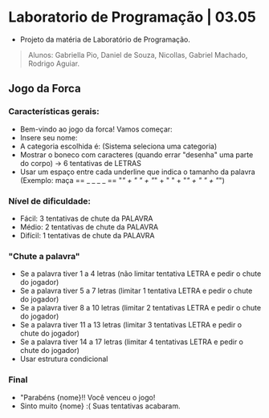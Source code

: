 # Laboratorio de Programação | 03.05
- Projeto da matéria de Laboratório de Programação.
> Alunos: Gabriella Pio, Daniel de Souza, Nicollas, Gabriel Machado, Rodrigo Aguiar.

## Jogo da Forca
### Características gerais:
- Bem-vindo ao jogo da forca! Vamos começar:
- Insere seu nome:
- A categoria escolhida é: (Sistema seleciona uma categoria)
- Mostrar o boneco com caracteres (quando errar "desenha" uma parte do corpo) -> 6 tentativas de LETRAS
- Usar um espaço entre cada underline que indica o tamanho da palavra (Exemplo: maça == _ _ _ _ == "_" + " " + "_" + " " + "_" + " " + "_")

### Nível de dificuldade:
- Fácil: 3 tentativas de chute da PALAVRA
- Médio: 2 tentativas de chute da PALAVRA
- Difícil: 1 tentativas de chute da PALAVRA

### "Chute a palavra"
- Se a palavra tiver 1 a 4 letras (não limitar tentativa LETRA e pedir o chute do jogador)
- Se a palavra tiver 5 a 7 letras (limitar 1 tentativa LETRA e pedir o chute do jogador)
- Se a palavra tiver 8 a 10 letras (limitar 2 tentativas LETRA e pedir o chute do jogador)
- Se a palavra tiver 11 a 13 letras (limitar 3 tentativas LETRA e pedir o chute do jogador)
- Se a palavra tiver 14 a 17 letras (limitar 4 tentativas LETRA e pedir o chute do jogador)
- Usar estrutura condicional

### Final
- "Parabéns {nome}!! Você venceu o jogo!
- Sinto muito {nome} :( Suas tentativas acabaram.
